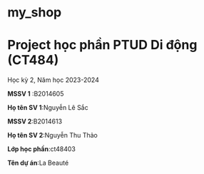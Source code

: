 # my_shop

# Project học phần PTUD Di động (CT484)

Học kỳ 2, Năm học 2023-2024

**MSSV 1** :B2014605 

**Họ tên SV 1**:Nguyễn Lê Sắc

**MSSV 2**:B2014613

**Họ tên SV 2**:Nguyễn Thu Thảo

**Lớp học phần**:ct48403

**Tên dự án**:La Beauté

